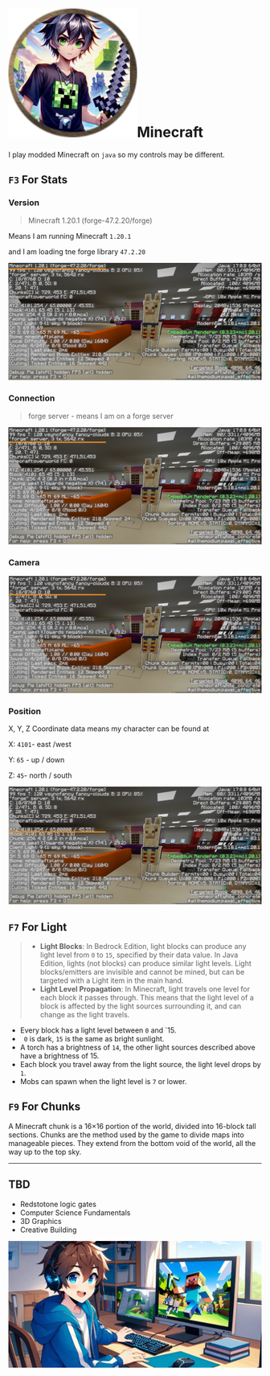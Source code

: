 # ![token_1](./assets/token_1.png)Minecraft



I play modded Minecraft on `java` so my controls may be different.



## `F3` For Stats

### Version

>   Minecraft 1.20.1 (forge-47.2.20/forge)

Means I am running Minecraft `1.20.1`

and I am loading tne forge library `47.2.20`

![1 Version](./assets/1%20Version.jpg)

### Connection

>   forge server - means I am on a forge server

![3 Connection](./assets/3%20Connection.jpg)

### Camera

![4 Camera](./assets/4%20Camera.jpg)

### Position

X, Y, Z Coordinate data means my character can be found at

X:  `4101`- east /west

Y: `65` - up / down

Z: `45`- north / south

![8 Position](./assets/8%20Position.jpg)

## `F7` For Light

>   -   **Light Blocks**: In Bedrock Edition, light blocks can produce any light level from `0` to `15`, specified by their data value. In Java Edition, lights (not blocks) can produce similar light levels. Light blocks/emitters are invisible and cannot be mined, but can be targeted with a Light item in the main hand.
>   -   **Light Level Propagation**: In Minecraft, light travels one level for each block it passes through. This means that the light level of a block is affected by the light sources surrounding it, and can change as the light travels.



-   Every block has a light level between `0` and `15.
-   ` 0` is dark, `15` is the same as bright sunlight.
-   A torch has a brightness of `14`, the other light sources described above have a brightness of 15.
-   Each block you travel away from the light source, the light level drops by `1`.
-   Mobs can spawn when the light level is `7` or lower.





## `F9` For Chunks

A Minecraft chunk is a 16×16 portion of the world, divided into 16-block tall sections. Chunks are the method used by the game to divide maps into manageable pieces. They extend from the bottom void of the world, all the way up to the top sky.



----

## TBD

-   Redstotone logic gates
-   Computer Science Fundamentals
-   3D Graphics
-   Creative Building



![IMG_0845](./assets/IMG_0845.JPG)